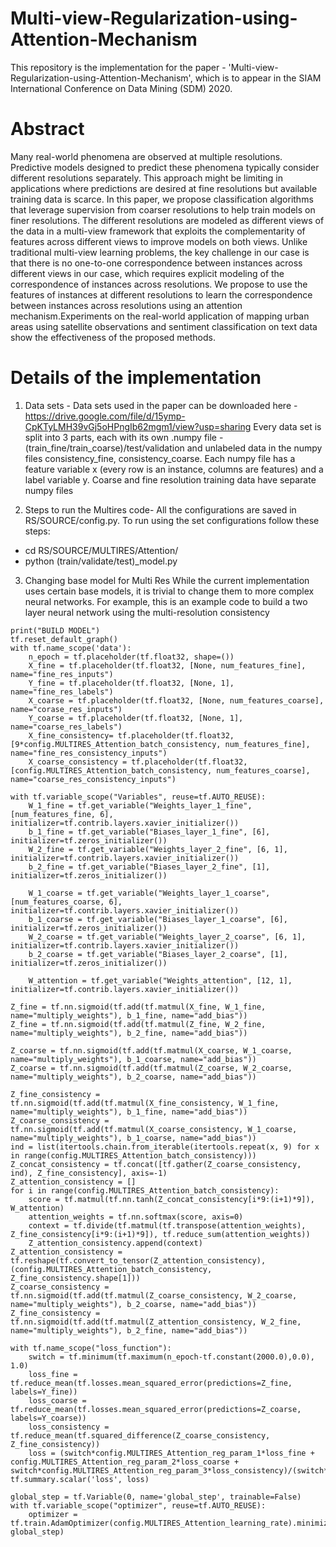 # Multi-view-Regularization-using-Attention-Mechanism

This repository is the implementation for the paper - 'Multi-view-Regularization-using-Attention-Mechanism', which is to appear in the SIAM International Conference on Data Mining (SDM) 2020.

# Abstract
Many real-world phenomena are observed at multiple resolutions. Predictive models designed to predict these phenomena typically consider different resolutions separately. This approach might be limiting in applications where predictions are desired at fine resolutions but available training data is scarce. In this paper, we propose classification algorithms that leverage supervision from coarser resolutions to help train models on finer resolutions. The different resolutions are modeled as different views of the data in a multi-view framework that exploits the complementarity of features across different views to improve models on both views. Unlike traditional multi-view learning problems, the key challenge in our case is that there is no one-to-one correspondence between instances across different views in our case, which requires explicit modeling of the correspondence of instances across resolutions. We propose to use the features of instances at different resolutions to learn the correspondence between instances across resolutions using an attention mechanism.Experiments on the real-world application of mapping urban areas using satellite observations and sentiment classification on text data show the effectiveness of the proposed methods.

# Details of the implementation

1. Data sets - 
Data sets used in the paper can be downloaded here - https://drive.google.com/file/d/15ymp-CpKTyLMH39vGj5oHPngIb62mgm1/view?usp=sharing
Every data set is split into 3 parts, each with its own .numpy file - (train_fine/train_coarse)/test/validation and unlabeled data in the numpy files consistency_fine, consistency_coarse. Each numpy file has a feature variable x (every row is an instance, columns are features) and a label variable y. Coarse and fine resolution training data have separate numpy files

2. Steps to run the Multires code-
All the configurations are saved in RS/SOURCE/config.py. To run using the set configurations follow these steps:
- cd RS/SOURCE/MULTIRES/Attention/
- python (train/validate/test)_model.py

3. Changing base model for Multi Res
While the current implementation uses certain base models, it is trivial to change them to more complex neural networks. For example, this is an example code to build a two layer neural network using the multi-resolution consistency
```
print("BUILD MODEL")
tf.reset_default_graph()
with tf.name_scope('data'):
    n_epoch = tf.placeholder(tf.float32, shape=())
    X_fine = tf.placeholder(tf.float32, [None, num_features_fine], name="fine_res_inputs")
    Y_fine = tf.placeholder(tf.float32, [None, 1], name="fine_res_labels")
    X_coarse = tf.placeholder(tf.float32, [None, num_features_coarse], name="corase_res_inputs")
    Y_coarse = tf.placeholder(tf.float32, [None, 1], name="coarse_res_labels")
    X_fine_consistency= tf.placeholder(tf.float32, [9*config.MULTIRES_Attention_batch_consistency, num_features_fine], name="fine_res_consistency_inputs")
    X_coarse_consistency = tf.placeholder(tf.float32, [config.MULTIRES_Attention_batch_consistency, num_features_coarse], name="coarse_res_consistency_inputs")

with tf.variable_scope("Variables", reuse=tf.AUTO_REUSE):
    W_1_fine = tf.get_variable("Weights_layer_1_fine", [num_features_fine, 6], initializer=tf.contrib.layers.xavier_initializer())
    b_1_fine = tf.get_variable("Biases_layer_1_fine", [6], initializer=tf.zeros_initializer())
    W_2_fine = tf.get_variable("Weights_layer_2_fine", [6, 1], initializer=tf.contrib.layers.xavier_initializer())
    b_2_fine = tf.get_variable("Biases_layer_2_fine", [1], initializer=tf.zeros_initializer())

    W_1_coarse = tf.get_variable("Weights_layer_1_coarse", [num_features_coarse, 6], initializer=tf.contrib.layers.xavier_initializer())
    b_1_coarse = tf.get_variable("Biases_layer_1_coarse", [6], initializer=tf.zeros_initializer())
    W_2_coarse = tf.get_variable("Weights_layer_2_coarse", [6, 1], initializer=tf.contrib.layers.xavier_initializer())
    b_2_coarse = tf.get_variable("Biases_layer_2_coarse", [1], initializer=tf.zeros_initializer())

    W_attention = tf.get_variable("Weights_attention", [12, 1], initializer=tf.contrib.layers.xavier_initializer())

Z_fine = tf.nn.sigmoid(tf.add(tf.matmul(X_fine, W_1_fine, name="multiply_weights"), b_1_fine, name="add_bias"))
Z_fine = tf.nn.sigmoid(tf.add(tf.matmul(Z_fine, W_2_fine, name="multiply_weights"), b_2_fine, name="add_bias"))

Z_coarse = tf.nn.sigmoid(tf.add(tf.matmul(X_coarse, W_1_coarse, name="multiply_weights"), b_1_coarse, name="add_bias"))
Z_coarse = tf.nn.sigmoid(tf.add(tf.matmul(Z_coarse, W_2_coarse, name="multiply_weights"), b_2_coarse, name="add_bias"))

Z_fine_consistency = tf.nn.sigmoid(tf.add(tf.matmul(X_fine_consistency, W_1_fine, name="multiply_weights"), b_1_fine, name="add_bias"))
Z_coarse_consistency = tf.nn.sigmoid(tf.add(tf.matmul(X_coarse_consistency, W_1_coarse, name="multiply_weights"), b_1_coarse, name="add_bias"))
ind = list(itertools.chain.from_iterable(itertools.repeat(x, 9) for x in range(config.MULTIRES_Attention_batch_consistency)))
Z_concat_consistency = tf.concat([tf.gather(Z_coarse_consistency, ind), Z_fine_consistency], axis=-1)
Z_attention_consistency = []
for i in range(config.MULTIRES_Attention_batch_consistency):
    score = tf.matmul(tf.nn.tanh(Z_concat_consistency[i*9:(i+1)*9]), W_attention)
    attention_weights = tf.nn.softmax(score, axis=0)
    context = tf.divide(tf.matmul(tf.transpose(attention_weights), Z_fine_consistency[i*9:(i+1)*9]), tf.reduce_sum(attention_weights))
    Z_attention_consistency.append(context)
Z_attention_consistency = tf.reshape(tf.convert_to_tensor(Z_attention_consistency), (config.MULTIRES_Attention_batch_consistency, Z_fine_consistency.shape[1]))
Z_coarse_consistency = tf.nn.sigmoid(tf.add(tf.matmul(Z_coarse_consistency, W_2_coarse, name="multiply_weights"), b_2_coarse, name="add_bias"))
Z_fine_consistency = tf.nn.sigmoid(tf.add(tf.matmul(Z_attention_consistency, W_2_fine, name="multiply_weights"), b_2_fine, name="add_bias"))

with tf.name_scope("loss_function"):
    switch = tf.minimum(tf.maximum(n_epoch-tf.constant(2000.0),0.0), 1.0)
    loss_fine = tf.reduce_mean(tf.losses.mean_squared_error(predictions=Z_fine, labels=Y_fine))
    loss_coarse = tf.reduce_mean(tf.losses.mean_squared_error(predictions=Z_coarse, labels=Y_coarse))
    loss_consistency = tf.reduce_mean(tf.squared_difference(Z_coarse_consistency, Z_fine_consistency))
    loss = (switch*config.MULTIRES_Attention_reg_param_1*loss_fine + config.MULTIRES_Attention_reg_param_2*loss_coarse + switch*config.MULTIRES_Attention_reg_param_3*loss_consistency)/(switch*config.MULTIRES_Attention_reg_param_1+config.MULTIRES_Attention_reg_param_2+switch*config.MULTIRES_Attention_reg_param_3)
tf.summary.scalar('loss', loss)

global_step = tf.Variable(0, name='global_step', trainable=False)
with tf.variable_scope("optimizer", reuse=tf.AUTO_REUSE):
    optimizer = tf.train.AdamOptimizer(config.MULTIRES_Attention_learning_rate).minimize(loss, global_step)
```

